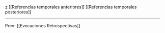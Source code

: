 z [[Referencias temporales anteriores]]
[[Referencias temporales posteriores]]
___
Prev: [[Evocaciones Retrospectivas]]
